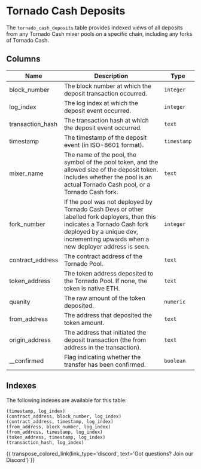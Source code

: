 # Tornado Cash Deposits

The `tornado_cash_deposits` table provides indexed views of all deposits from any Tornado Cash mixer pools on a specific chain, including any forks of Tornado Cash.

## Columns
| Name                | Description                                                                 | Type        |
| --------- | --------- | --------------------------------------------------------------------------- |
| block_number | The block number at which the deposit transaction occurred. | `integer` |
| log_index | The log index at which the deposit event occurred. | `integer` |
| transaction_hash | The transaction hash at which the deposit event occurred. | `text` |
| timestamp | The timestamp of the deposit event (in ISO-8601 format). | `timestamp` |
| mixer_name | The name of the pool, the symbol of the pool token, and the allowed size of the deposit token. Includes whether the pool is an actual Tornado Cash pool, or a Tornado Cash fork. | `text` |
| fork_number | If the pool was not deployed by Tornado Cash Devs or other labelled fork deployers, then this indicates a Tornado Cash fork deployed by a unique dev, incrementing upwards when a new deployer address is seen. | `integer` |
| contract_address | The contract address of the Tornado Pool. | `text` |
| token_address | The token address deposited to the Tornado Pool. If none, the token is native ETH. | `text` |
| quanity | The raw amount of the token deposited. | `numeric` |
| from_address | The address that deposited the token amount. | `text` |
| origin_address | The address that initiated the deposit transaction (the from address in the transaction). | `text` |
| __confirmed | Flag indicating whether the transfer has been confirmed. | `boolean` |

## Indexes
The following indexes are available for this table:

```
(timestamp, log_index)
(contract_address, block_number, log_index)
(contract_address, timestamp, log_index)
(from_address, block_number, log_index)
(from_address, timestamp, log_index)
(token_address, timestamp, log_index)
(transaction_hash, log_index)
```

{{ transpose_colored_link(link_type='discord', text='Got questions?  Join our Discord') }}
